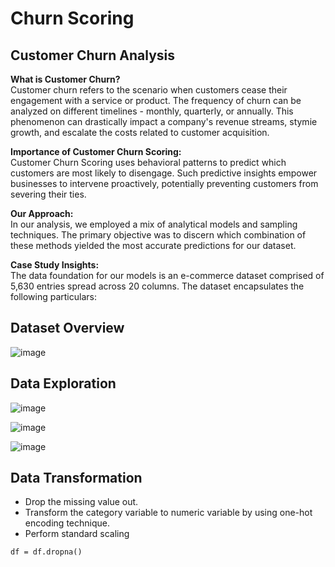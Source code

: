 # Churn Scoring 
## Customer Churn Analysis

**What is Customer Churn?**  
Customer churn refers to the scenario when customers cease their engagement with a service or product. The frequency of churn can be analyzed on different timelines - monthly, quarterly, or annually. This phenomenon can drastically impact a company's revenue streams, stymie growth, and escalate the costs related to customer acquisition.

**Importance of Customer Churn Scoring:**  
Customer Churn Scoring uses behavioral patterns to predict which customers are most likely to disengage. Such predictive insights empower businesses to intervene proactively, potentially preventing customers from severing their ties.

**Our Approach:**  
In our analysis, we employed a mix of analytical models and sampling techniques. The primary objective was to discern which combination of these methods yielded the most accurate predictions for our dataset.

**Case Study Insights:**  
The data foundation for our models is an e-commerce dataset comprised of 5,630 entries spread across 20 columns. The dataset encapsulates the following particulars:

## Dataset Overview
![image](https://github.com/Hakulani/CustomerAnalytics/assets/61573397/dd11bba8-93ce-4dd2-b115-51ec7ca0bcc8)

## Data Exploration
![image](https://github.com/Hakulani/CustomerAnalytics/assets/61573397/f5008e2e-de06-499a-a142-4e5a2bf4327e)

![image](https://github.com/Hakulani/CustomerAnalytics/assets/61573397/39b43bc7-2f5c-4800-8fef-648fd833369e)

![image](https://github.com/Hakulani/CustomerAnalytics/assets/61573397/8a90b472-6b29-4bd3-9189-71a7d982449a)

## Data Transformation
- Drop the missing value out.
- Transform the category variable to numeric variable by using one-hot encoding technique.
- Perform standard scaling 

<code>df = df.dropna()</code>
